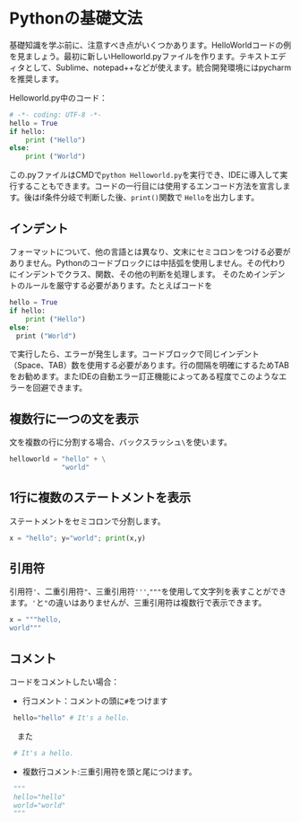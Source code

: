 # Pythonの基礎文法

基礎知識を学ぶ前に、注意すべき点がいくつかあります。HelloWorldコードの例を見ましょう。最初に新しいHelloworld.pyファイルを作ります。テキストエディタとして、Sublime、notepad++などが使えます。統合開発環境にはpycharmを推奨します。

Helloworld.py中のコード：

```python
# -*- coding: UTF-8 -*-
hello = True
if hello:
    print ("Hello")
else:
    print ("World")
```

この.pyファイルはCMDで`python Helloworld.py`を実行でき、IDEに導入して実行することもできます。コードの一行目には使用するエンコード方法を宣言します。後はif条件分岐で判断した後、`print()`関数で
`Hello`を出力します。

<!--
「両方に実行できます。」
→意味が分かりませんでした。「両方」とは、何と何のこと？
-->

## インデント

フォーマットについて、他の言語とは異なり、文末にセミコロンをつける必要がありません。Pythonのコードブロックには中括弧を使用しません。その代わりにインデントでクラス、関数、その他の判断を処理します。
そのためインデントのルールを厳守する必要があります。たとえばコードを

```python
hello = True
if hello:
    print ("Hello")
else:
　print ("World")
```

で実行したら、エラーが発生します。コードブロックで同じインデント（Space、TAB）数を使用する必要があります。行の間隔を明確にするためTABをお勧めます。またIDEの自動エラー訂正機能によってある程度でこのようなエラーを回避できます。

## 複数行に一つの文を表示

文を複数の行に分割する場合、バックスラッシュ`\`を使います。

```python
helloworld = "hello" + \
             "world"
```

## 1行に複数のステートメントを表示

ステートメントをセミコロンで分割します。

```python
x = "hello"; y="world"; print(x,y)
```

## 引用符

引用符`'`、二重引用符`"`、三重引用符`'''`,`"""`を使用して文字列を表すことができます。`'`と`"`の違いはありませんが、三重引用符は複数行で表示できます。

```python
x = """hello,
world"""
```

## コメント

コードをコメントしたい場合：

- 行コメント：コメントの頭に`#`をつけます

```python
 hello="hello" # It's a hello.
```

　また

```python
 # It's a hello.
```

- 複数行コメント:三重引用符を頭と尾につけます。

```python
 """
 hello="hello"
 world="world"
 """
```
